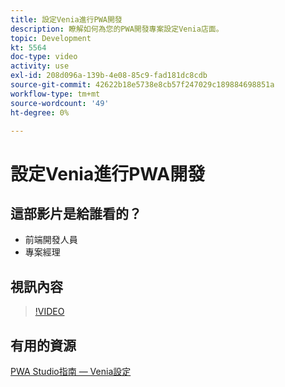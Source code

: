 ```yaml
---
title: 設定Venia進行PWA開發
description: 瞭解如何為您的PWA開發專案設定Venia店面。
topic: Development
kt: 5564
doc-type: video
activity: use
exl-id: 208d096a-139b-4e08-85c9-fad181dc8cdb
source-git-commit: 42622b18e5738e8cb57f247029c189884698851a
workflow-type: tm+mt
source-wordcount: '49'
ht-degree: 0%

---
```


# 設定Venia進行PWA開發

## 這部影片是給誰看的？

- 前端開發人員
- 專案經理

## 視訊內容

>[!VIDEO](https://video.tv.adobe.com/v/35785?quality=12&learn=on)

## 有用的資源

[PWA Studio指南 — Venia設定](https://developer.adobe.com/commerce/pwa-studio/tutorials/setup-storefront/)
